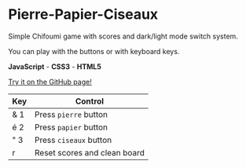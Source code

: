 # Pierre-Papier-Ciseaux

Simple Chifoumi game with scores and dark/light mode switch system.

You can play with the buttons or with keyboard keys.

**JavaScript** - **CSS3** - **HTML5**

[Try it on the GitHub page!](https://victort-github.github.io/Pierre-Papier-Ciseaux/)

| Key | Control                      |
| --- | ---------------------------- |
| & 1 | Press `pierre` button        |
| é 2 | Press `papier` button        |
| " 3 | Press `ciseaux` button       |
| r   | Reset scores and clean board |

